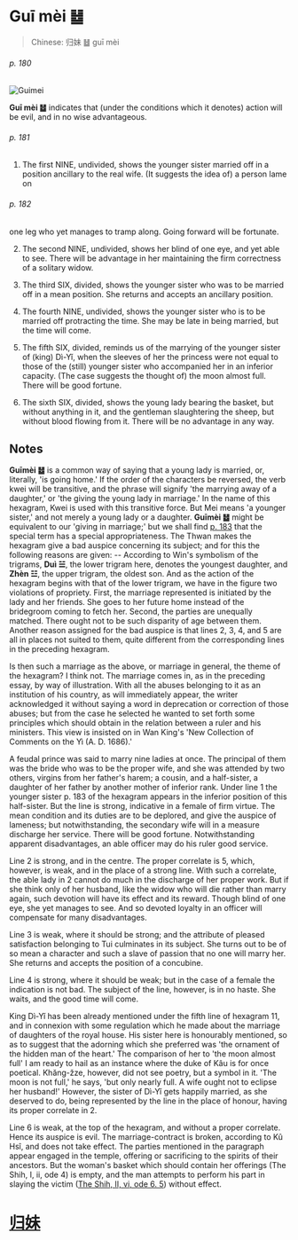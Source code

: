 # Guī mèi ䷵

> Chinese: 归妹 ䷵ guī mèi

###### p. 180

![Guimei](https://88o.io/wp-content/uploads/2018/09/54-e5bd92e5a6b9guimei.jpg)

**Guī mèi ䷵** indicates that (under the conditions which it denotes) action will be evil, and in no wise advantageous.

###### p. 181

1. The first NINE, undivided, shows the younger sister married off in a position ancillary to the real wife. (It suggests the idea of) a person lame on

###### p. 182

one leg who yet manages to tramp along. Going forward will be fortunate.

2. The second NINE, undivided, shows her blind of one eye, and yet able to see. There will be advantage in her maintaining the firm correctness of a solitary widow.

3. The third SIX, divided, shows the younger sister who was to be married off in a mean position. She returns and accepts an ancillary position.

4. The fourth NINE, undivided, shows the younger sister who is to be married off protracting the time. She may be late in being married, but the time will come.

5. The fifth SIX, divided, reminds us of the marrying of the younger sister of (king) Dì-Yǐ, when the sleeves of her the princess were not equal to those of the (still) younger sister who accompanied her in an inferior capacity. (The case suggests the thought of) the moon almost full. There will be good fortune.

6. The sixth SIX, divided, shows the young lady bearing the basket, but without anything in it, and the gentleman slaughtering the sheep, but without blood flowing from it. There will be no advantage in any way.

## Notes

**Guīmèi ䷵** is a common way of saying that a young lady is married, or, literally, 'is going home.' If the order of the characters be reversed, the verb kwei will be transitive, and the phrase will signify 'the marrying away of a daughter,' or 'the giving the young lady in marriage.' In the name of this hexagram, Kwei is used with this transitive force. But Mei means 'a younger sister,' and not merely a young lady or a daughter. **Guīmèi ䷵** might be equivalent to our 'giving in marriage;' but we shall find [p. 183](e4b8b0feng.md#p-183) that the special term has a special appropriateness. The Thwan makes the hexagram give a bad auspice concerning its subject; and for this the following reasons are given: -- According to Win's symbolism of the trigrams, **Duì ☱**, the lower trigram here, denotes the youngest daughter, and **Zhèn ☳**, the upper trigram, the oldest son. And as the action of the hexagram begins with that of the lower trigram, we have in the figure two violations of propriety. First, the marriage represented is initiated by the lady and her friends. She goes to her future home instead of the bridegroom coming to fetch her. Second, the parties are unequally matched. There ought not to be such disparity of age between them. Another reason assigned for the bad auspice is that lines 2, 3, 4, and 5 are all in places not suited to them, quite different from the corresponding lines in the preceding hexagram.

Is then such a marriage as the above, or marriage in general, the theme of the hexagram? I think not. The marriage comes in, as in the preceding essay, by way of illustration. With all the abuses belonging to it as an institution of his country, as will immediately appear, the writer acknowledged it without saying a word in deprecation or correction of those abuses; but from the case he selected he wanted to set forth some principles which should obtain in the relation between a ruler and his ministers. This view is insisted on in Wan King's 'New Collection of Comments on the Yì (A. D. 1686).'

A feudal prince was said to marry nine ladies at once. The principal of them was the bride who was to be the proper wife, and she was attended by two others, virgins from her father's harem; a cousin, and a half-sister, a daughter of her father by another mother of inferior rank. Under line 1 the younger sister p. 183 of the hexagram appears in the inferior position of this half-sister. But the line is strong, indicative in a female of firm virtue. The mean condition and its duties are to be deplored, and give the auspice of lameness; but notwithstanding, the secondary wife will in a measure discharge her service. There will be good fortune. Notwithstanding apparent disadvantages, an able officer may do his ruler good service.

Line 2 is strong, and in the centre. The proper correlate is 5, which, however, is weak, and in the place of a strong line. With such a correlate, the able lady in 2 cannot do much in the discharge of her proper work. But if she think only of her husband, like the widow who will die rather than marry again, such devotion will have its effect and its reward. Though blind of one eye, she yet manages to see. And so devoted loyalty in an officer will compensate for many disadvantages.

Line 3 is weak, where it should be strong; and the attribute of pleased satisfaction belonging to Tui culminates in its subject. She turns out to be of so mean a character and such a slave of passion that no one will marry her. She returns and accepts the position of a concubine.

Line 4 is strong, where it should be weak; but in the case of a female the indication is not bad. The subject of the line, however, is in no haste. She waits, and the good time will come.

King Dì-Yǐ has been already mentioned under the fifth line of hexagram 11, and in connexion with some regulation which he made about the marriage of daughters of the royal house. His sister here is honourably mentioned, so as to suggest that the adorning which she preferred was 'the ornament of the hidden man of the heart.' The comparison of her to 'the moon almost full' I am ready to hail as an instance where the duke of Kâu is for once poetical. Khăng-žze, however, did not see poetry, but a symbol in it. 'The moon is not full,' he says, 'but only nearly full. A wife ought not to eclipse her husband!' However, the sister of Dì-Yǐ gets happily married, as she deserved to do, being represented by the line in the place of honour, having its proper correlate in 2.

Line 6 is weak, at the top of the hexagram, and without a proper correlate. Hence its auspice is evil. The marriage-contract is broken, according to Kû Hsî, and does not take effect. The parties mentioned in the paragraph appear engaged in the temple, offering or sacrificing to the spirits of their ancestors. But the woman's basket which should contain her offerings (The Shih, I, ii, ode 4) is empty, and the man attempts to perform his part in slaying the victim ([The Shih, II, vi, ode 6. 5](https://www.sacred-texts.com/cfu/sbe03/sbe03075.htm)) without effect.

# [归妹](./e5bd92e5a6b9guimei_cn.md)

